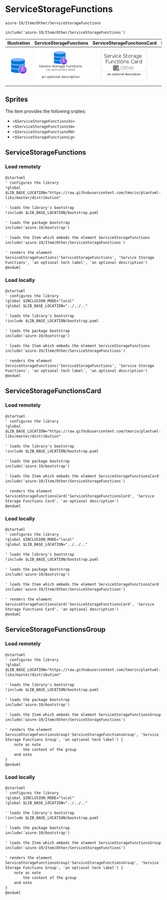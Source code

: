 # ServiceStorageFunctions


```text
azure-19/Item/Other/ServiceStorageFunctions
```

```text
include('azure-19/Item/Other/ServiceStorageFunctions')
```



| Illustration | ServiceStorageFunctions | ServiceStorageFunctionsCard | ServiceStorageFunctionsGroup |
| :---: | :---: | :---: | :---: |
| ![illustration for Illustration](../../../azure-19/Item/Other/ServiceStorageFunctions.png) | ![illustration for ServiceStorageFunctions](../../../azure-19/Item/Other/ServiceStorageFunctions.Local.png) | ![illustration for ServiceStorageFunctionsCard](../../../azure-19/Item/Other/ServiceStorageFunctionsCard.Local.png) | ![illustration for ServiceStorageFunctionsGroup](../../../azure-19/Item/Other/ServiceStorageFunctionsGroup.Local.png) |



## Sprites
The item provides the following sriptes:

- `<$ServiceStorageFunctionsXs>`
- `<$ServiceStorageFunctionsSm>`
- `<$ServiceStorageFunctionsMd>`
- `<$ServiceStorageFunctionsLg>`





## ServiceStorageFunctions

### Load remotely
```plantuml
@startuml
' configures the library
!global $LIB_BASE_LOCATION="https://raw.githubusercontent.com/tmorin/plantuml-libs/master/distribution"

' loads the library's bootstrap
!include $LIB_BASE_LOCATION/bootstrap.puml

' loads the package bootstrap
include('azure-19/bootstrap')

' loads the Item which embeds the element ServiceStorageFunctions
include('azure-19/Item/Other/ServiceStorageFunctions')

' renders the element
ServiceStorageFunctions('ServiceStorageFunctions', 'Service Storage Functions', 'an optional tech label', 'an optional description')
@enduml
```

### Load locally
```plantuml
@startuml
' configures the library
!global $INCLUSION_MODE="local"
!global $LIB_BASE_LOCATION="../../.."

' loads the library's bootstrap
!include $LIB_BASE_LOCATION/bootstrap.puml

' loads the package bootstrap
include('azure-19/bootstrap')

' loads the Item which embeds the element ServiceStorageFunctions
include('azure-19/Item/Other/ServiceStorageFunctions')

' renders the element
ServiceStorageFunctions('ServiceStorageFunctions', 'Service Storage Functions', 'an optional tech label', 'an optional description')
@enduml
```

## ServiceStorageFunctionsCard

### Load remotely
```plantuml
@startuml
' configures the library
!global $LIB_BASE_LOCATION="https://raw.githubusercontent.com/tmorin/plantuml-libs/master/distribution"

' loads the library's bootstrap
!include $LIB_BASE_LOCATION/bootstrap.puml

' loads the package bootstrap
include('azure-19/bootstrap')

' loads the Item which embeds the element ServiceStorageFunctionsCard
include('azure-19/Item/Other/ServiceStorageFunctions')

' renders the element
ServiceStorageFunctionsCard('ServiceStorageFunctionsCard', 'Service Storage Functions Card', 'an optional description')
@enduml
```

### Load locally
```plantuml
@startuml
' configures the library
!global $INCLUSION_MODE="local"
!global $LIB_BASE_LOCATION="../../.."

' loads the library's bootstrap
!include $LIB_BASE_LOCATION/bootstrap.puml

' loads the package bootstrap
include('azure-19/bootstrap')

' loads the Item which embeds the element ServiceStorageFunctionsCard
include('azure-19/Item/Other/ServiceStorageFunctions')

' renders the element
ServiceStorageFunctionsCard('ServiceStorageFunctionsCard', 'Service Storage Functions Card', 'an optional description')
@enduml
```

## ServiceStorageFunctionsGroup

### Load remotely
```plantuml
@startuml
' configures the library
!global $LIB_BASE_LOCATION="https://raw.githubusercontent.com/tmorin/plantuml-libs/master/distribution"

' loads the library's bootstrap
!include $LIB_BASE_LOCATION/bootstrap.puml

' loads the package bootstrap
include('azure-19/bootstrap')

' loads the Item which embeds the element ServiceStorageFunctionsGroup
include('azure-19/Item/Other/ServiceStorageFunctions')

' renders the element
ServiceStorageFunctionsGroup('ServiceStorageFunctionsGroup', 'Service Storage Functions Group', 'an optional tech label') {
    note as note
        the content of the group
    end note
}
@enduml
```

### Load locally
```plantuml
@startuml
' configures the library
!global $INCLUSION_MODE="local"
!global $LIB_BASE_LOCATION="../../.."

' loads the library's bootstrap
!include $LIB_BASE_LOCATION/bootstrap.puml

' loads the package bootstrap
include('azure-19/bootstrap')

' loads the Item which embeds the element ServiceStorageFunctionsGroup
include('azure-19/Item/Other/ServiceStorageFunctions')

' renders the element
ServiceStorageFunctionsGroup('ServiceStorageFunctionsGroup', 'Service Storage Functions Group', 'an optional tech label') {
    note as note
        the content of the group
    end note
}
@enduml
```

